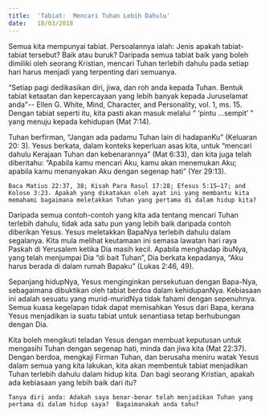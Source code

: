 ```yaml
---
title:  'Tabiat:  Mencari Tuhan Lebih Dahulu'
date:   18/03/2018
---
```


Semua kita mempunyai tabiat. Persoalannya ialah: Jenis apakah tabiat-tabiat tersebut? Baik atau buruk? Daripada semua tabiat baik yang boleh dimiliki oleh seorang Kristian, mencari Tuhan terlebih dahulu pada setiap hari harus menjadi yang terpenting dari semuanya.

 “Setiap pagi dedikasikan diri, jiwa, dan roh anda kepada Tuhan. Bentuk tabiat ketaatan dan kepercayaan yang lebih banyak kepada Juruselamat anda"-- Ellen G. White, Mind, Character, and Personality, vol. 1, ms. 15. Dengan tabiat seperti itu, kita pasti akan masuk melalui “ ‘pintu …sempit’ ” yang menuju kepada kehidupan (Mat 7:14).

Tuhan berfirman, “Jangan ada padamu Tuhan lain di hadapanKu” (Keluaran 20: 3). Yesus berkata, dalam konteks keperluan asas kita, untuk “mencari dahulu Kerajaan Tuhan dan kebenarannya” (Mat 6:33), dan kita juga telah diberitahu: “Apabila kamu mencari Aku, kamu akan menemukan Aku; apabila kamu menanyakan Aku dengan segenap hati” (Yer 29:13).

`Baca Matius 22:37, 38; Kisah Para Rasul 17:28; Efesus 5:15–17; and Kolose 3:23. Apakah yang dikatakan oleh ayat ini yang membantu kita memahami bagaimana meletakkan Tuhan yang pertama di dalam hidup kita?`

Daripada semua contoh-contoh yang kita ada tentang mencari Tuhan terlebih dahulu, tidak ada satu pun yang lebih baik daripada contoh diberikan Yesus. Yesus meletakkan BapaNya terlebih dahulu dalam segalanya. Kita mula melihat keutamaan ini semasa lawatan hari raya Paskah di Yerusalem ketika Dia masih kecil. Apabila menghadap ibuNya, yang telah menjumpai Dia “di bait Tuhan”, Dia berkata kepadanya, “Aku harus berada di dalam rumah Bapaku” (Lukas 2:46, 49).

Sepanjang hidupNya, Yesus menginginkan persekutuan dengan Bapa-Nya, sebagaimana dibuktikan oleh tabiat berdoa dalam kehidupanNya. Kebiasaan ini adalah sesuatu yang murid-muridNya tidak fahami dengan sepenuhnya. Semua kuasa kegelapan tidak dapat memisahkan Yesus dari Bapa, kerana Yesus menjadikan ia suatu tabiat untuk senantiasa tetap berhubungan dengan Dia.

Kita boleh mengikuti teladan Yesus dengan membuat keputusan untuk mengasihi Tuhan dengan segenap hati, minda dan jiwa kita (Mat 22:37). Dengan berdoa, mengkaji Firman Tuhan, dan berusaha meniru watak Yesus dalam semua yang kita lakukan, kita akan membentuk tabiat menjadikan Tuhan terlebih dahulu dalam hidup kita. Dan bagi seorang Kristian, apakah ada kebiasaan yang lebih baik dari itu?

`Tanya diri anda: Adakah saya benar-benar telah menjadikan Tuhan yang pertama di dalam hidup saya?  Bagaimanakah anda tahu?`